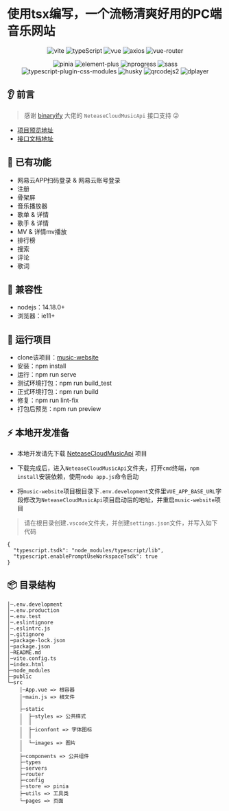 # 使用tsx编写，一个流畅清爽好用的PC端音乐网站

<div align=center>

![vite](https://img.shields.io/badge/3.0.2-vite-orange)
![typeScript](https://img.shields.io/badge/4.7.4-typeScript-lightgrey)
![vue](https://img.shields.io/badge/3.2.37-vue-brightgreen)
![axios](https://img.shields.io/badge/0.27.2-axios-ff69b4)
![vue-router](https://img.shields.io/badge/4.1.2-vue%20router-blueviolet)
  
</div>

<div align=center>

![pinia](https://img.shields.io/badge/2.0.16-pinia-yellow)
![element-plus](https://img.shields.io/badge/2.2.9-element--plus-409EFF)
![nprogress](https://img.shields.io/badge/0.2.0-nprogress-red)
![sass](https://img.shields.io/badge/1.50.1-sass-orange)
![typescript-plugin-css-modules](https://img.shields.io/badge/typescript--plugin--css--modules-3.4.0-blue)
![husky](https://img.shields.io/badge/husky-8.0.1-red)
![qrcodejs2](https://img.shields.io/badge/qrcodejs2-0.0.2-brightgreen)
![dplayer](https://img.shields.io/badge/dplayer-1.26.0-orange)
  
</div>

## 👂 前言

> 感谢 [binaryify](https://github.com/Binaryify) 大佬的 `NeteaseCloudMusicApi` 接口支持 😜

- [项目预览地址](http://116.62.13.54)
- [接口文档地址](https://binaryify.github.io/NeteaseCloudMusicApi)

## 📔 已有功能

- 网易云APP扫码登录 & 网易云账号登录
- 注册
- 骨架屏
- 音乐播放器
- 歌单 & 详情
- 歌手 & 详情
- MV & 详情mv播放
- 排行榜
- 搜索
- 评论
- 歌词

## 🔧 兼容性

- nodejs：14.18.0+
- 浏览器：ie11+

## 🚀 运行项目

- clone该项目：[music-website](https://github.com/wp993080086/music-website.git)
- 安装：npm install
- 运行：npm run serve
- 测试环境打包：npm run build_test
- 正式环境打包：npm run build
- 修复：npm run lint-fix
- 打包后预览：npm run preview

## ⚡️ 本地开发准备

- 本地开发请先下载 [NeteaseCloudMusicApi](https://github.com/Binaryify/NeteaseCloudMusicApi.git) 项目

- 下载完成后，进入`NeteaseCloudMusicApi`文件夹，打开`cmd`终端，`npm install`安装依赖，使用`node app.js`命令启动

- 将`music-website`项目根目录下`.env.development`文件里`VUE_APP_BASE_URL`字段修改为`NeteaseCloudMusicApi`项目启动后的地址，并重启`music-website`项目

> 请在根目录创建`.vscode`文件夹，并创建`settings.json`文件，并写入如下代码

```
{
  "typescript.tsdk": "node_modules/typescript/lib",
  "typescript.enablePromptUseWorkspaceTsdk": true
}
```

## 📦️ 目录结构

```
│─.env.development
│─.env.production
│─.env.test
│─.eslintignore
│─.eslintrc.js
│─.gitignore
│─package-lock.json
│─package.json
│─README.md
│─vite.config.ts
│─index.html
├─node_modules
├─public
└─src
    │─App.vue => 根容器
    │─main.js => 根文件
    │  
    ├─static
    │  ├─styles => 公共样式
    │  │
    │  ├─iconfont => 字体图标
    │  │
    │  └─images => 图片
    │              
    ├─components => 公共组件            
    ├─types
    ├─servers
    ├─router
    ├─config
    ├─store => pinia
    ├─utils => 工具类
    └─pages => 页面
```
